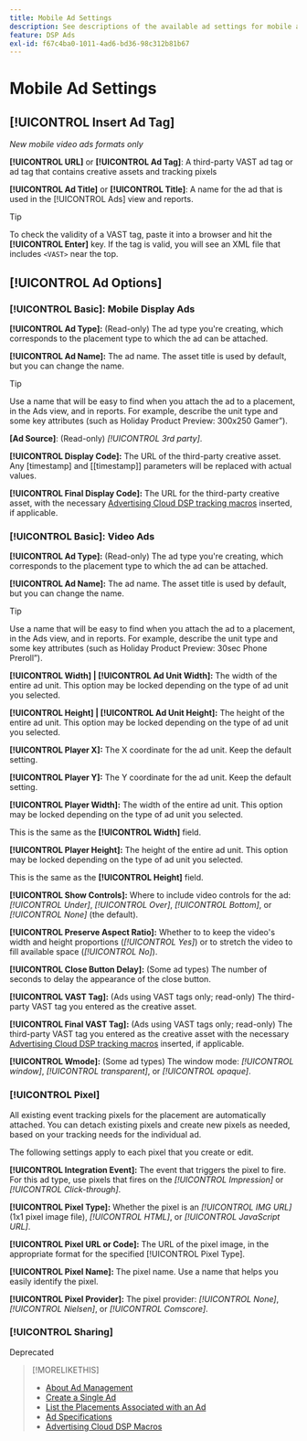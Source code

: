 ```yaml
---
title: Mobile Ad Settings
description: See descriptions of the available ad settings for mobile ads.
feature: DSP Ads
exl-id: f67c4ba0-1011-4ad6-bd36-98c312b81b67
---
```

# Mobile Ad Settings

## [!UICONTROL Insert Ad Tag]

*New mobile video ads formats only*

**[!UICONTROL URL]** or **[!UICONTROL Ad Tag]**: A third-party VAST ad tag or ad tag that contains creative assets and tracking pixels

**[!UICONTROL Ad Title]** or **[!UICONTROL Title]**: A name for the ad that is used in the [!UICONTROL Ads] view and reports.

>[!TIP]
>
> To check the validity of a VAST tag, paste it into a browser and hit the **[!UICONTROL Enter]** key. If the tag is valid, you will see an XML file that includes `<VAST>` near the top.

## [!UICONTROL Ad Options]

### [!UICONTROL Basic]: Mobile Display Ads

**[!UICONTROL Ad Type]:** (Read-only) The ad type you're creating, which corresponds to the placement type to which the ad can be attached.

**[!UICONTROL Ad Name]:** The ad name. The asset title is used by default, but you can change the name.

>[!TIP]
>
> Use a name that will be easy to find when you attach the ad to a placement, in the Ads view, and in reports. For example, describe the unit type and some key attributes (such as Holiday Product Preview: 300x250 Gamer”).

**\[Ad Source\]**: (Read-only) *[!UICONTROL 3rd party]*.

**[!UICONTROL Display Code]:** The URL of the third-party creative asset. Any [timestamp] and [[timestamp]] parameters will be replaced with actual values.

**[!UICONTROL Final Display Code]:** The URL for the third-party creative asset, with the necessary [Advertising Cloud DSP tracking macros](/help/dsp/campaign-management/macros.md) inserted, if applicable.

### [!UICONTROL Basic]: Video Ads

**[!UICONTROL Ad Type]:** (Read-only) The ad type you're creating, which corresponds to the placement type to which the ad can be attached.

**[!UICONTROL Ad Name]:** The ad name. The asset title is used by default, but you can change the name.

>[!TIP]
>
> Use a name that will be easy to find when you attach the ad to a placement, in the Ads view, and in reports. For example, describe the unit type and some key attributes (such as Holiday Product Preview: 30sec Phone Preroll”).

**[!UICONTROL Width] | [!UICONTROL Ad Unit Width]:** The width of the entire ad unit. This option may be locked depending on the type of ad unit you selected.

**[!UICONTROL Height] | [!UICONTROL Ad Unit Height]:** The height of the entire ad unit. This option may be locked depending on the type of ad unit you selected.

**[!UICONTROL Player X]:** The X coordinate for the ad unit. Keep the default setting.

**[!UICONTROL Player Y]:** The Y coordinate for the ad unit. Keep the default setting.

**[!UICONTROL Player Width]:** The width of the entire ad unit. This option may be locked depending on the type of ad unit you selected.

This is the same as the **[!UICONTROL Width]** field.

**[!UICONTROL Player Height]:** The height of the entire ad unit. This option may be locked depending on the type of ad unit you selected.

This is the same as the **[!UICONTROL Height]** field.

**[!UICONTROL Show Controls]:** Where to include video controls for the ad: *[!UICONTROL Under]*, *[!UICONTROL Over]*, *[!UICONTROL Bottom]*, or *[!UICONTROL None]* (the default).

**[!UICONTROL Preserve Aspect Ratio]:** Whether to to keep the video's width and height proportions (*[!UICONTROL Yes]*) or to stretch the video to fill available space (*[!UICONTROL No]*).

**[!UICONTROL Close Button Delay]:** (Some ad types) The number of seconds to delay the appearance of the close button.

**[!UICONTROL VAST Tag]:** (Ads using VAST tags only; read-only) The third-party VAST tag you entered as the creative asset.

**[!UICONTROL Final VAST Tag]:** (Ads using VAST tags only; read-only) The third-party VAST tag you entered as the creative asset with the necessary [Advertising Cloud DSP tracking macros](/help/dsp/campaign-management/macros.md) inserted, if applicable.

**[!UICONTROL Wmode]:** (Some ad types) The window mode: *[!UICONTROL window]*, *[!UICONTROL transparent]*, or *[!UICONTROL opaque]*.

### [!UICONTROL Pixel]

All existing event tracking pixels for the placement are automatically attached. You can detach existing pixels and create new pixels as needed, based on your tracking needs for the individual ad.

The following settings apply to each pixel that you create or edit.

**[!UICONTROL Integration Event]:** The event that triggers the pixel to fire. For this ad type, use pixels that fires on the *[!UICONTROL Impression]* or *[!UICONTROL Click-through]*.

**[!UICONTROL Pixel Type]:** Whether the pixel is an *[!UICONTROL IMG URL]* (1x1 pixel image file), *[!UICONTROL HTML]*, or *[!UICONTROL JavaScript URL]*.

**[!UICONTROL Pixel URL or Code]:** The URL of the pixel image, in the appropriate format for the specified [!UICONTROL Pixel Type].

**[!UICONTROL Pixel Name]:** The pixel name. Use a name that helps you easily identify the pixel.

**[!UICONTROL Pixel Provider]:** The pixel provider: *[!UICONTROL None]*, *[!UICONTROL Nielsen]*, or *[!UICONTROL Comscore]*.

### [!UICONTROL Sharing]

Deprecated

>[!MORELIKETHIS]
>
>* [About Ad Management](ad-about.md)
>* [Create a Single Ad](ad-create.md)
>* [List the Placements Associated with an Ad](/help/dsp/campaign-management/ads/ad-list-placements.md)
>* [Ad Specifications](ad-specs.md)
>* [Advertising Cloud DSP Macros](/help/dsp/campaign-management/macros.md)
